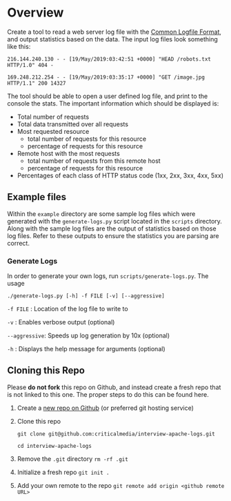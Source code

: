 # Overview

Create a tool to read a web server log file with the [Common Logfile Format](https://www.w3.org/Daemon/User/Config/Logging.html#common-logfile-format), and output statistics based on the data. The input log files look something like this:

`216.144.240.130 - - [19/May/2019:03:42:51 +0000] "HEAD /robots.txt HTTP/1.0" 404 -`

`169.248.212.254 - - [19/May/2019:03:35:17 +0000] "GET /image.jpg HTTP/1.1" 200 14327`

The tool should be able to open a user defined log file, and print to the console the stats. The important information which should be displayed is:

- Total number of requests
- Total data transmitted over all requests
- Most requested resource
  - total number of requests for this resource
  - percentage of requests for this resource
- Remote host with the most requests
  - total number of requests from this remote host
  - percentage of requests for this resource
- Percentages of each class of HTTP status code (1xx, 2xx, 3xx, 4xx, 5xx)

## Example files

Within the `example` directory are some sample log files which were generated with the `generate-logs.py` script located in the `scripts` directory. Along with the sample log files are the output of statistics based on those log files. Refer to these outputs to ensure the statistics you are parsing are correct.

### Generate Logs

In order to generate your own logs, run `scripts/generate-logs.py`. The usage

    ./generate-logs.py [-h] -f FILE [-v] [--aggressive]

`-f FILE` : Location of the log file to write to

`-v` : Enables verbose output (optional)

`--aggressive`: Speeds up log generation by 10x (optional)

`-h` : Displays the help message for arguments (optional)

## Cloning this Repo

Please **do not fork** this repo on Github, and instead create a fresh repo that is not linked to this one. The proper steps to do this can be found here.

1. Create a [new repo on Github](https://github.com/new) (or preferred git hosting service)

2. Clone this repo

   `git clone git@github.com:criticalmedia/interview-apache-logs.git`

   `cd interview-apache-logs`

3. Remove the `.git` directory
   `rm -rf .git`

4. Initialize a fresh repo
   `git init .`

5. Add your own remote to the repo
   `git remote add origin <github remote URL>`